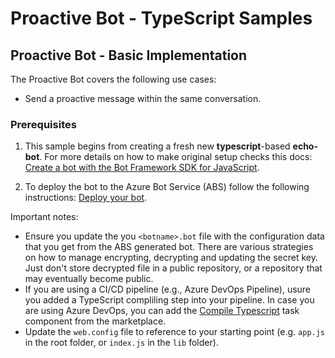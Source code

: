 # Proactive Bot - TypeScript Samples

## Proactive Bot - Basic Implementation

The Proactive Bot covers the following use cases:
- Send a proactive message within the same conversation.

### Prerequisites
1. This sample begins from creating a fresh new **typescript**-based **echo-bot**. For more details on how to make original setup checks this docs: [Create a bot with the Bot Framework SDK for JavaScript](https://docs.microsoft.com/en-us/azure/bot-service/javascript/bot-builder-javascript-quickstart?view=azure-bot-service-4.0).

2. To deploy the bot to the Azure Bot Service (ABS) follow the following instructions: [Deploy your bot](https://docs.microsoft.com/en-us/azure/bot-service/bot-builder-deploy-az-cli?view=azure-bot-service-4.0).

Important notes:
- Ensure you update the you `<botname>.bot` file with the configuration data that you get from the ABS generated bot. There are various strategies on how to manage encrypting, decrypting and updating the secret key. Just don't store decrypted file in a public repository, or a repository that may eventually become public.
- If you are using a CI/CD pipeline (e.g., Azure DevOps Pipeline), usure you added a TypeScript compliling step into your pipeline. In case you are using Azure DevOps, you can add the [Compile Typescript](https://marketplace.visualstudio.com/items?itemName=bool.compile-type-script) task component from the marketplace.
- Update the `web.config` file to reference to your starting point (e.g. `app.js` in the root folder, or `index.js` in the `lib` folder).

